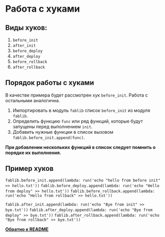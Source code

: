 # Работа с хуками

## Виды хуков:
1. `before_init`
2. `after_init` 
3. `before_deploy`
4. `after_deploy`
5. `before_rollback`
6. `after_rollback`


## Порядок работы с хуками
В качестве примера будет рассмотрен хук `before_init`. Работа с остальными аналогична.
1. Импортировать в модуль `fablib` список `before_init` из модуля `fablib`. 
2. Определить функцию `func` или ряд функций, которые будут запущены перед выполнением `init`.
3. Добавить нужные функции в список вызовом `fablib.before_init.append(func)`.

**При добавлении нескольких функций в список следует помнить о порядке их выполнения.**

## Пример хуков

`fablib.before_init.append(lambda: run('echo "hello from before init" >> hello.txt'))`
`fablib.before_deploy.append(lambda: run('echo "Hello from deploy" >> hello.txt'))`
`fablib.before_rollback.append(lambda: run('echo "Hello from rollback" >> hello.txt'))`

`fablib.after_init.append(lambda: run('echo "Bye from init" >> bye.txt'))`
`fablib.after_deploy.append(lambda: run('echo "Bye from deploy" >> bye.txt'))`
`fablib.after_rollback.append(lambda: run('echo "Bye from rollback" >> bye.txt'))`

**[Обратно к README](../README.md)**